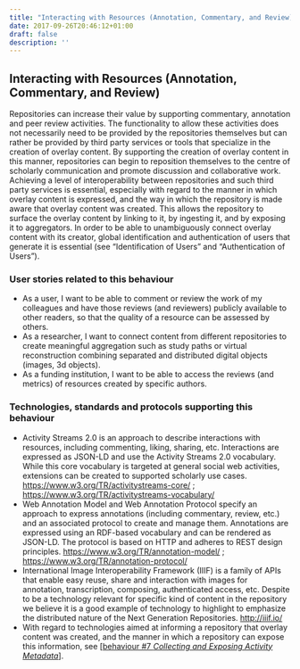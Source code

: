 ```yaml
---
title: "Interacting with Resources (Annotation, Commentary, and Review)"
date: 2017-09-26T20:46:12+01:00
draft: false
description: ''
---
```


## Interacting with Resources (Annotation, Commentary, and Review)
Repositories can increase their value by supporting commentary, annotation and peer review activities. The functionality to allow these activities does not necessarily need to be provided by the repositories themselves but can rather be provided by third party services or tools that specialize in the creation of overlay content. By supporting the creation of overlay content in this manner, repositories can begin to reposition themselves to the centre of scholarly communication and promote discussion and collaborative work. Achieving a level of interoperability between repositories and such third party services is essential, especially with regard to the manner in which overlay content is expressed, and the way in which the repository is made aware that overlay content was created. This allows the repository to surface the overlay content by linking to it, by ingesting it, and by exposing it to aggregators. In order to be able to unambiguously connect overlay content with its creator, global identification and authentication of users that generate it is essential (see “Identification of Users” and “Authentication of Users”). 

### User stories related to this behaviour
* As a user, I want to be able to comment or review the work of my colleagues and have those reviews (and reviewers) publicly available to other readers, so that the quality of a resource can be assessed by others.
* As a researcher, I want to connect content from different repositories to create meaningful aggregation such as study paths or virtual reconstruction combining separated and distributed digital objects (images, 3d objects).
* As a funding institution, I want to be able to access the reviews (and metrics) of resources created by specific authors. 

### Technologies, standards and protocols supporting this behaviour
* Activity Streams 2.0 is an approach to describe interactions with resources, including commenting, liking, sharing, etc. Interactions are expressed as JSON-LD and use the Activity Streams 2.0 vocabulary. While this core vocabulary is targeted at general social web activities, extensions can be created to supported scholarly use cases. https://www.w3.org/TR/activitystreams-core/ ; https://www.w3.org/TR/activitystreams-vocabulary/
* Web Annotation Model and Web Annotation Protocol specify an approach to express annotations (including commentary, review, etc.) and an associated protocol to create and manage them. Annotations are expressed using an RDF-based vocabulary and can be rendered as JSON-LD. The protocol is based on HTTP and adheres to REST design principles. https://www.w3.org/TR/annotation-model/ ; https://www.w3.org/TR/annotation-protocol/
* International Image Interoperability Framework (IIIF) is a family of APIs that enable easy reuse, share and interaction with images for annotation, transcription, composing, authenticated access, etc. Despite to be a technology relevant for specific kind of content in the repository we believe it is a good example of technology to highlight to emphasize the distributed nature of the Next Generation Repositories. http://iiif.io/
* With regard to technologies aimed at informing a repository that overlay content was created, and the manner in which a repository can expose this information, see [[behaviour #7 *Collecting and Exposing Activity Metadata*](/behaviour/collecting-and-exposing-activities/)]. 


